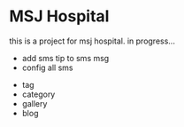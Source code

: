 
# MSJ Hospital
this is a project for msj hospital. in progress...


- add sms tip to sms msg
- config all sms 


<!-- blog -->
- tag
- category
- gallery
- blog
